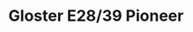 ---
layout: product
title: "Gloster E28/39 Pioneer"
price: "2700" 
desc: "Plastična maketa"
img_path: "/assets/img/CP72007.jpg"
brand: "Clear Prop"
available: false
special_offer: false
new: true
soon: false
cat: "010000"
subcat: "014300"
subsubcat: "00"
sifra: "CP72007"
popular: false
---